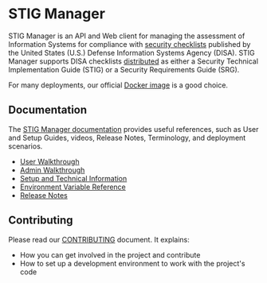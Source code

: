 # STIG Manager

STIG Manager is an API and Web client for managing the assessment of Information Systems for compliance with [security checklists](https://public.cyber.mil/stigs/) published by the United States (U.S.) Defense Information Systems Agency (DISA). STIG Manager supports DISA checklists [distributed](https://public.cyber.mil/stigs/downloads/) as either a Security Technical Implementation Guide (STIG) or a Security Requirements Guide (SRG).

For many deployments, our official [Docker image](https://hub.docker.com/r/nuwcdivnpt/stig-manager) is a good choice.

## Documentation

The [STIG Manager documentation](https://stig-manager.readthedocs.io/en/latest/index.html) provides useful references, such as User and Setup Guides, videos, Release Notes, Terminology,  and deployment scenarios.
* [User Walkthrough](https://stig-manager.readthedocs.io/en/latest/user-guide/user-quickstart.html)
* [Admin Walkthrough](https://stig-manager.readthedocs.io/en/latest/admin-guide/admin-quickstart.html)
* [Setup and Technical Information](https://stig-manager.readthedocs.io/en/latest/installation-and-setup/installation-and-setup.html)
* [Environment Variable Reference](https://stig-manager.readthedocs.io/en/latest/installation-and-setup/environment-variables.html)
* [Release Notes](https://stig-manager.readthedocs.io/en/latest/release-notes.html)



## Contributing

Please read our [CONTRIBUTING](CONTRIBUTING.md) document. It explains:
- How you can get involved in the project and contribute
- How to set up a development environment to work with the project's code 


